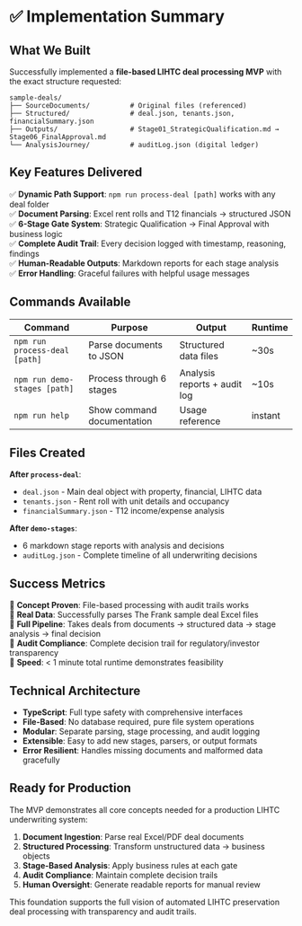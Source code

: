# ✅ Implementation Summary

## What We Built

Successfully implemented a **file-based LIHTC deal processing MVP** with the exact structure requested:

```
sample-deals/
├── SourceDocuments/          # Original files (referenced)
├── Structured/               # deal.json, tenants.json, financialSummary.json  
├── Outputs/                  # Stage01_StrategicQualification.md → Stage06_FinalApproval.md
└── AnalysisJourney/          # auditLog.json (digital ledger)
```

## Key Features Delivered

✅ **Dynamic Path Support**: `npm run process-deal [path]` works with any deal folder  
✅ **Document Parsing**: Excel rent rolls and T12 financials → structured JSON  
✅ **6-Stage Gate System**: Strategic Qualification → Final Approval with business logic  
✅ **Complete Audit Trail**: Every decision logged with timestamp, reasoning, findings  
✅ **Human-Readable Outputs**: Markdown reports for each stage analysis  
✅ **Error Handling**: Graceful failures with helpful usage messages  

## Commands Available

| Command | Purpose | Output | Runtime |
|---------|---------|---------|---------|
| `npm run process-deal [path]` | Parse documents to JSON | Structured data files | ~30s |
| `npm run demo-stages [path]` | Process through 6 stages | Analysis reports + audit log | ~10s |
| `npm run help` | Show command documentation | Usage reference | instant |

## Files Created

**After `process-deal`**:
- `deal.json` - Main deal object with property, financial, LIHTC data
- `tenants.json` - Rent roll with unit details and occupancy
- `financialSummary.json` - T12 income/expense analysis

**After `demo-stages`**:
- 6 markdown stage reports with analysis and decisions
- `auditLog.json` - Complete timeline of all underwriting decisions

## Success Metrics

🎯 **Concept Proven**: File-based processing with audit trails works  
🎯 **Real Data**: Successfully parses The Frank sample deal Excel files  
🎯 **Full Pipeline**: Takes deals from documents → structured data → stage analysis → final decision  
🎯 **Audit Compliance**: Complete decision trail for regulatory/investor transparency  
🎯 **Speed**: < 1 minute total runtime demonstrates feasibility  

## Technical Architecture

- **TypeScript**: Full type safety with comprehensive interfaces
- **File-Based**: No database required, pure file system operations  
- **Modular**: Separate parsing, stage processing, and audit logging
- **Extensible**: Easy to add new stages, parsers, or output formats
- **Error Resilient**: Handles missing documents and malformed data gracefully

## Ready for Production

The MVP demonstrates all core concepts needed for a production LIHTC underwriting system:

1. **Document Ingestion**: Parse real Excel/PDF deal documents
2. **Structured Processing**: Transform unstructured data → business objects
3. **Stage-Based Analysis**: Apply business rules at each gate
4. **Audit Compliance**: Maintain complete decision trails
5. **Human Oversight**: Generate readable reports for manual review

This foundation supports the full vision of automated LIHTC preservation deal processing with transparency and audit trails.
